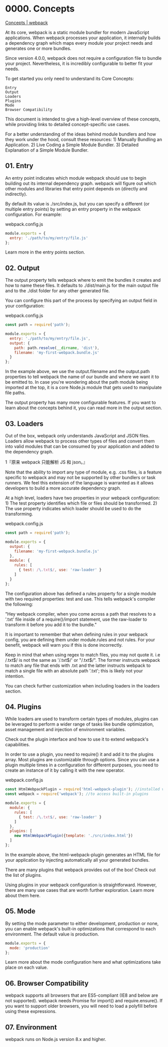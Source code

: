 # 0000. Concepts

[Concepts | webpack](https://webpack.js.org/concepts/)

At its core, webpack is a static module bundler for modern JavaScript applications. When webpack processes your application, it internally builds a dependency graph which maps every module your project needs and generates one or more bundles.

Since version 4.0.0, webpack does not require a configuration file to bundle your project. Nevertheless, it is incredibly configurable to better fit your needs.

To get started you only need to understand its Core Concepts:

```
Entry
Output
Loaders
Plugins
Mode
Browser Compatibility
```

This document is intended to give a high-level overview of these concepts, while providing links to detailed concept-specific use cases.

For a better understanding of the ideas behind module bundlers and how they work under the hood, consult these resources: 1) Manually Bundling an Application. 2) Live Coding a Simple Module Bundler. 3) Detailed Explanation of a Simple Module Bundler.

## 01. Entry

An entry point indicates which module webpack should use to begin building out its internal dependency graph. webpack will figure out which other modules and libraries that entry point depends on (directly and indirectly).

By default its value is ./src/index.js, but you can specify a different (or multiple entry points) by setting an entry property in the webpack configuration. For example:

webpack.config.js

```js
module.exports = {
  entry: './path/to/my/entry/file.js'
};
```

Learn more in the entry points section.

## 02. Output

The output property tells webpack where to emit the bundles it creates and how to name these files. It defaults to ./dist/main.js for the main output file and to the ./dist folder for any other generated file.

You can configure this part of the process by specifying an output field in your configuration:

webpack.config.js
```js
const path = require('path');

module.exports = {
  entry: './path/to/my/entry/file.js',
  output: {
    path: path.resolve(__dirname, 'dist'),
    filename: 'my-first-webpack.bundle.js'
  }
};
```

In the example above, we use the output.filename and the output.path properties to tell webpack the name of our bundle and where we want it to be emitted to. In case you're wondering about the path module being imported at the top, it is a core Node.js module that gets used to manipulate file paths.

The output property has many more configurable features. If you want to learn about the concepts behind it, you can read more in the output section.

## 03. Loaders

Out of the box, webpack only understands JavaScript and JSON files. Loaders allow webpack to process other types of files and convert them into valid modules that can be consumed by your application and added to the dependency graph.

1『原来 webpack 只能解析 JS 和 json。』

Note that the ability to import any type of module, e.g. .css files, is a feature specific to webpack and may not be supported by other bundlers or task runners. We feel this extension of the language is warranted as it allows developers to build a more accurate dependency graph.

At a high level, loaders have two properties in your webpack configuration: 1) The test property identifies which file or files should be transformed. 2) The use property indicates which loader should be used to do the transforming.

webpack.config.js

```js
const path = require('path');

module.exports = {
  output: {
    filename: 'my-first-webpack.bundle.js'
  },
  module: {
    rules: [
      { test: /\.txt$/, use: 'raw-loader' }
    ]
  }
};
```

The configuration above has defined a rules property for a single module with two required properties: test and use. This tells webpack's compiler the following:

"Hey webpack compiler, when you come across a path that resolves to a '.txt' file inside of a require()/import statement, use the raw-loader to transform it before you add it to the bundle."

It is important to remember that when defining rules in your webpack config, you are defining them under module.rules and not rules. For your benefit, webpack will warn you if this is done incorrectly.

Keep in mind that when using regex to match files, you may not quote it. i.e /\.txt\$/ is not the same as '/\.txt\$/' or "/\.txt\$/". The former instructs webpack to match any file that ends with .txt and the latter instructs webpack to match a single file with an absolute path '.txt'; this is likely not your intention.

You can check further customization when including loaders in the loaders section.

## 04. Plugins

While loaders are used to transform certain types of modules, plugins can be leveraged to perform a wider range of tasks like bundle optimization, asset management and injection of environment variables.

Check out the plugin interface and how to use it to extend webpack's capabilities.

In order to use a plugin, you need to require() it and add it to the plugins array. Most plugins are customizable through options. Since you can use a plugin multiple times in a configuration for different purposes, you need to create an instance of it by calling it with the new operator.

webpack.config.js

```js
const HtmlWebpackPlugin = require('html-webpack-plugin'); //installed via npm
const webpack = require('webpack'); //to access built-in plugins

module.exports = {
  module: {
    rules: [
      { test: /\.txt$/, use: 'raw-loader' }
    ]
  },
  plugins: [
    new HtmlWebpackPlugin({template: './src/index.html'})
  ]
};
```

In the example above, the html-webpack-plugin generates an HTML file for your application by injecting automatically all your generated bundles.

There are many plugins that webpack provides out of the box! Check out the list of plugins.

Using plugins in your webpack configuration is straightforward. However, there are many use cases that are worth further exploration. Learn more about them here.

## 05. Mode

By setting the mode parameter to either development, production or none, you can enable webpack's built-in optimizations that correspond to each environment. The default value is production.

```js
module.exports = {
  mode: 'production'
};
```

Learn more about the mode configuration here and what optimizations take place on each value.

## 06. Browser Compatibility

webpack supports all browsers that are ES5-compliant (IE8 and below are not supported). webpack needs Promise for import() and require.ensure(). If you want to support older browsers, you will need to load a polyfill before using these expressions.

## 07. Environment

webpack runs on Node.js version 8.x and higher.